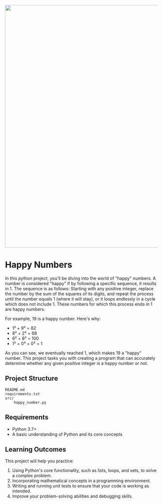 <img src="./images/banner.png" width="800">

# Happy Numbers

In this python project, you'll be diving into the world of "happy" numbers. A number is considered "happy" if by following a specific sequence, it results in 1. The sequence is as follows: Starting with any positive integer, replace the number by the sum of the squares of its digits, and repeat the process until the number equals 1 (where it will stay), or it loops endlessly in a cycle which does not include 1. These numbers for which this process ends in 1 are happy numbers.

For example, 19 is a happy number. Here's why:

- 1² + 9² = 82
- 8² + 2² = 68
- 6² + 8² = 100
- 1² + 0² + 0² = 1

As you can see, we eventually reached 1, which makes 19 a "happy" number. This project tasks you with creating a program that can accurately determine whether any given positive integer is a happy number or not.

## Project Structure

```
README.md
requirements.txt
src/
    happy_number.py
```

## Requirements

- Python 3.7+
- A basic understanding of Python and its core concepts

## Learning Outcomes

This project will help you practice:

1. Using Python's core functionality, such as lists, loops, and sets, to solve a complex problem.
2. Incorporating mathematical concepts in a programming environment.
3. Writing and running unit tests to ensure that your code is working as intended.
4. Improve your problem-solving abilities and debugging skills.
